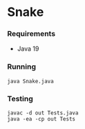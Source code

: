 # Snake

### Requirements
- Java 19

### Running
```
java Snake.java
```

### Testing
```
javac -d out Tests.java
java -ea -cp out Tests
```